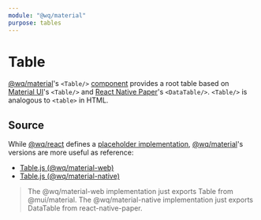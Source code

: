 ```yaml
---
module: "@wq/material"
purpose: tables
---
```


# Table

[@wq/material]'s `<Table/>` [component][index] provides a root table based on [Material UI][material-ui]'s `<Table/>` and [React Native Paper][react-native-paper]'s `<DataTable/>`.  `<Table/>` is analogous to `<table>` in HTML.

## Source

While [@wq/react] defines a [placeholder implementation][react-src], [@wq/material]'s versions are more useful as reference:

 * [Table.js (@wq/material-web)][material-web-src]
 * [Table.js (@wq/material-native)][material-native-src]

> The @wq/material-web implementation just exports Table from @mui/material.
> The @wq/material-native implementation just exports DataTable from react-native-paper.

[index]: ./index.md
[@wq/react]: ../@wq/react.md
[@wq/material]: ../@wq/material.md
[material-ui]: https://material-ui.com/
[react-native-paper]: https://callstack.github.io/react-native-paper/
[react-src]: https://github.com/wq/wq.app/blob/main/packages/react/src/components/Table.js
[material-web-src]: https://github.com/wq/wq.app/blob/main/packages/material-web/src/components/Table.js
[material-native-src]: https://github.com/wq/wq.app/blob/main/packages/material-native/src/components/Table.js
